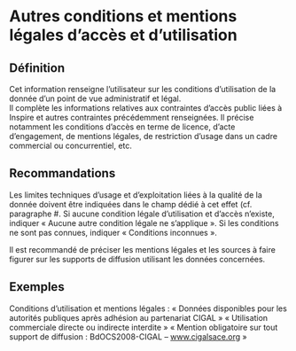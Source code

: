 
<!-- Begin @dataLegalUseLimitations.md -->

# Autres conditions et mentions légales d’accès et d’utilisation

## Définition

Cet information renseigne l’utilisateur sur les conditions d’utilisation de la donnée d’un point de vue administratif et légal.  
Il complète les informations relatives aux contraintes d’accès public liées à Inspire et autres contraintes précédemment renseignées. Il précise notamment les conditions d’accès en terme de licence, d’acte d’engagement, de mentions légales, de restriction d’usage dans un cadre commercial ou concurrentiel, etc.

## Recommandations

Les limites techniques d’usage et d’exploitation liées à la qualité de la donnée doivent être indiquées dans le champ dédié à cet effet (cf. paragraphe #.
Si aucune condition légale d’utilisation et d’accès n’existe, indiquer « Aucune autre condition légale ne s’applique ».
Si les conditions ne sont pas connues, indiquer « Conditions inconnues ».

Il est recommandé de préciser les mentions légales et les sources à faire figurer sur les supports de diffusion utilisant les données concernées.

## Exemples

Conditions d’utilisation et mentions légales :
« Données disponibles pour les autorités publiques après adhésion au partenariat CIGAL »
« Utilisation commerciale directe ou indirecte interdite »
« Mention obligatoire sur tout support de diffusion : BdOCS2008-CIGAL – www.cigalsace.org »

<!-- End @dataLegalUseLimitations.md -->

